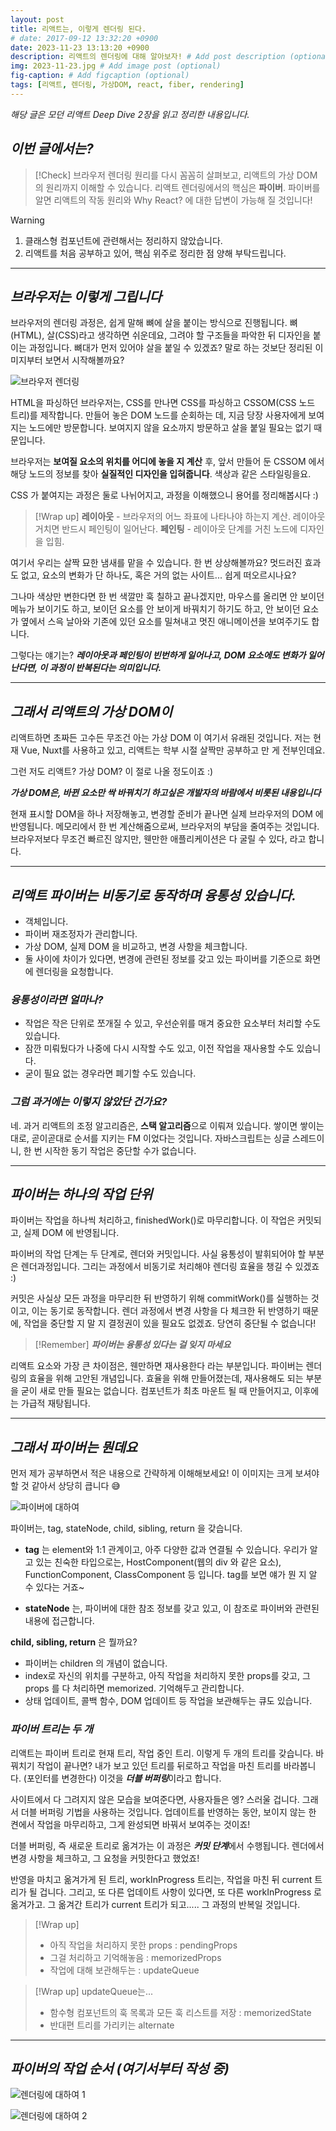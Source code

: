 ```yaml
---
layout: post
title: 리액트는, 이렇게 렌더링 된다.
# date: 2017-09-12 13:32:20 +0900
date: 2023-11-23 13:13:20 +0900
description: 리액트의 렌더링에 대해 알아보자! # Add post description (optional)
img: 2023-11-23.jpg # Add image post (optional)
fig-caption: # Add figcaption (optional)
tags: [리액트, 렌더링, 가상DOM, react, fiber, rendering]
---
```


*해당 글은 모던 리액트 Deep Dive 2장을 읽고 정리한 내용입니다.* 

## *이번 글에서는?*

> [!Check]
> 브라우저 렌더링 원리를 다시 꼼꼼히 살펴보고, 리액트의 가상 DOM 의 원리까지 이해할 수 있습니다.
> 리액트 렌더링에서의 핵심은 **파이버**. 파이버를 알면 리액트의 작동 원리와 Why React? 에 대한 답변이 가능해 질 것입니다!

> [!Warning]
> 1.  클래스형 컴포넌트에 관련해서는 정리하지 않았습니다.
> 2. 리액트를 처음 공부하고 있어, 핵심 위주로 정리한 점 양해 부탁드립니다. 


---

## *브라우저는 이렇게 그립니다*

브라우저의 렌더링 과정은, 쉽게 말해 뼈에 살을 붙이는 방식으로 진행됩니다.
뼈(HTML), 살(CSS)라고 생각하면 쉬운데요, 그려야 할 구조들을 파악한 뒤 디자인을 붙이는 과정입니다.
뼈대가 먼저 있어야 살을 붙일 수 있겠죠? 말로 하는 것보단 정리된 이미지부터 보면서 시작해볼까요?


 ![브라우저 렌더링]({{site.baseurl}}/assets/img/browser-rendering.png)

HTML을 파싱하던 브라우저는, CSS를 만나면 CSS를 파싱하고 CSSOM(CSS 노드 트리)를 제작합니다.
만들어 놓은 DOM 노드를 순회하는 데, 지금 당장 사용자에게 보여지는 노드에만 방문합니다.
보여지지 않을 요소까지 방문하고 살을 붙일 필요는 없기 때문입니다.

브라우저는 **보여질 요소의 위치를 어디에 놓을 지 계산** 후, 앞서 만들어 둔 CSSOM 에서 해당 노드의 정보를 찾아 **실질적인 디자인을 입혀줍니다**. 색상과 같은 스타일링을요.

CSS 가 붙여지는 과정은 둘로 나뉘어지고, 과정을 이해했으니 용어를 정리해봅시다 :)


> [!Wrap up]
> **레이아웃** - 브라우저의 어느 좌표에 나타나야 하는지 계산. 레이아웃 거치면 반드시 페인팅이 일어난다.
**페인팅** - 레이아웃 단계를 거친 노드에 디자인을 입힘.

여기서 우리는 살짝 묘한 냄새를 맡을 수 있습니다. 한 번 상상해볼까요?
멋드러진 효과도 없고, 요소의 변화가 단 하나도, 혹은 거의 없는 사이트... 쉽게 떠오르시나요?

그나마 색상만 변한다면 한 번 색깔만 훅 칠하고 끝나겠지만, 마우스를 올리면 안 보이던 메뉴가 보이기도 하고, 
보이던 요소를 안 보이게 바꿔치기 하기도 하고, 안 보이던 요소가 옆에서 스윽 날아와 기존에 있던 요소를 밀쳐내고 멋진 애니메이션을 보여주기도 합니다.

그렇다는 얘기는? 
***레이아웃과 페인팅이 빈번하게 일어나고, DOM 요소에도 변화가 일어난다면, 이 과정이 반복된다는 의미입니다.*** 

---

## *그래서 리액트의 가상 DOM이*

리액트하면 초짜든 고수든 무조건 아는 가상 DOM 이 여기서 유래된 것입니다.
저는 현재 Vue, Nuxt를 사용하고 있고, 리액트는 학부 시절 살짝만 공부하고 만 게 전부인데요. 

그런 저도 리액트? 가상 DOM? 이 절로 나올 정도이죠 :)

***가상 DOM은, 바뀐 요소만 싹 바꿔치기 하고싶은 개발자의 바람에서 비롯된 내용입니다***

현재 표시할 DOM을 하나 저장해놓고, 변경할 준비가 끝나면 실제 브라우저의 DOM 에 반영됩니다.
메모리에서 한 번 계산해줌으로써, 브라우저의 부담을 줄여주는 것입니다.
브라우저보다 무조건 빠르진 않지만, 웬만한 애플리케이션은 다 굴릴 수 있다, 라고 합니다.

---

## *리액트 파이버는 비동기로 동작하며 융통성 있습니다.*

- 객체입니다. 
- 파이버 재조정자가 관리합니다.
- 가상 DOM, 실제 DOM 을 비교하고, 변경 사항을 체크합니다.
- 둘 사이에 차이가 있다면, 변경에 관련된 정보를 갖고 있는 파이버를 기준으로 화면에 렌더링을 요청합니다.

### *융통성이라면 얼마나?*

- 작업은 작은 단위로 쪼개질 수 있고, 우선순위를 매겨 중요한 요소부터 처리할 수도 있습니다.
- 잠깐 미뤄뒀다가 나중에 다시 시작할 수도 있고, 이전 작업을 재사용할 수도 있습니다. 
- 굳이 필요 없는 경우라면 폐기할 수도 있습니다.

### *그럼 과거에는 이렇지 않았단 건가요?*

네. 과거 리액트의 조정 알고리즘은, **스택 알고리즘**으로 이뤄져 있습니다. 
쌓이면 쌓이는대로, 곧이곧대로 순서를 지키는 FM 이었다는 것입니다. 
자바스크립트는 싱글 스레드이니, 한 번 시작한 동기 작업은 중단할 수가 없습니다.

---

## *파이버는 하나의 작업 단위*

파이버는 작업을 하나씩 처리하고, finishedWork()로 마무리합니다. 
이 작업은 커밋되고, 실제 DOM 에 반영됩니다. 

파이버의 작업 단계는 두 단계로, 렌더와 커밋입니다. 사실 융통성이 발휘되어야 할 부분은 렌더과정입니다. 
그리는 과정에서 비동기로 처리해야 렌더링 효율을 챙길 수 있겠죠 :)

커밋은 사실상 모든 과정을 마무리한 뒤 반영하기 위해 commitWork()를 실행하는 것이고, 
이는 동기로 동작합니다. 렌더 과정에서 변경 사항을 다 체크한 뒤 반영하기 때문에, 
작업을 중단할 지 말 지 결정권이 있을 필요도 없겠죠. 당연히 중단될 수 없습니다!


> [!Remember]
> ***파이버는 융통성 있다는 걸 잊지 마세요***
> 
리액트 요소와 가장 큰 차이점은, 웬만하면 재사용한다 라는 부분입니다.
파이버는 렌더링의 효율을 위해 고안된 개념입니다. 효율을 위해 만들어졌는데, 
재사용해도 되는 부분을 굳이 새로 만들 필요는 없습니다. 
컴포넌트가 최초 마운트 될 때 만들어지고, 이후에는 가급적 재탕됩니다.


---

## *그래서 파이버는 뭔데요*

먼저 제가 공부하면서 적은 내용으로 간략하게 이해해보세요!
이 이미지는 크게 보셔야 할 것 같아서 상당히 큽니다 😅

![파이버에 대하여]({{site.baseurl}}/assets/img/about-fiber.png)

파이버는, tag, stateNode, child, sibling, return 을 갖습니다.

- **tag** 는 element와 1:1 관계이고, 아주 다양한 값과 연결될 수 있습니다. 
우리가 알고 있는 친숙한 타입으로는, HostComponent(웹의 div 와 같은 요소), FunctionComponent,
ClassComponent 등 입니다. tag를 보면 얘가 뭔 지 알 수 있다는 거죠~

- **stateNode** 는, 파이버에 대한 참조 정보를 갖고 있고, 이 참조로 파이버와 관련된 내용에 접근합니다. 

**child, sibling, return** 은 뭘까요? 
- 파이버는 children 의 개념이 없습니다. 
- index로 자신의 위치를 구분하고, 아직 작업을 처리하지 못한 props를 갖고, 그 props 를 다 처리하면 memorized. 기억해두고 관리합니다. 
- 상태 업데이트, 콜백 함수, DOM 업데이트 등 작업을 보관해두는 큐도 있습니다. 

### *파이버 트리는 두 개*

리액트는 파이버 트리로 현재 트리, 작업 중인 트리. 이렇게 두 개의 트리를 갖습니다.
바꿔치기 작업이 끝나면? 내가 보고 있던 트리를 뒤로하고 작업을 마친 트리를 바라봅니다. (포인터를 변경한다)
이것을 ***더블 버퍼링***이라고 합니다. 

사이트에서 다 그려지지 않은 모습을 보여준다면, 사용자들은 엥? 스러울 겁니다. 
그래서 더블 버퍼링 기법을 사용하는 것입니다. 
업데이트를 반영하는 동안, 보이지 않는 한 켠에서 작업을 마무리하고, 
그게 완성되면 바꿔서 보여주는 것이죠!

더블 버퍼링, 즉 새로운 트리로 옮겨가는 이 과정은 
***커밋 단계***에서 수행됩니다. 렌더에서 변경 사항을 체크하고, 그 요청을 커밋한다고 했었죠!

반영을 마치고 옮겨가게 된 트리, workInProgress 트리는, 작업을 마친 뒤 current 트리가 될 겁니다. 
그리고, 또 다른 업데이트 사항이 있다면, 또 다른 workInProgress 로 옮겨가고. 그 옮겨간 트리가 current 트리가 되고..... 그 과정의 반복일 것입니다.


> [!Wrap up]
> - 아직 작업을 처리하지 못한 props : pendingProps 
> - 그걸 처리하고 기억해놓음 : memorizedProps 
> - 작업에 대해 보관해두는 : updateQueue

> [!Wrap up]
> updateQueue는...
> 
> - 함수형 컴포넌트의 훅 목록과 모든 훅 리스트를 저장 : memorizedState
> - 반대편 트리를 가리키는 alternate  


---

## *파이버의 작업 순서 (여기서부터 작성 중)*

![렌더링에 대하여 1]({{site.baseurl}}/assets/img/rendering1.jpg)

![렌더링에 대하여 2]({{site.baseurl}}/assets/img/rendering2.jpg)







 




















